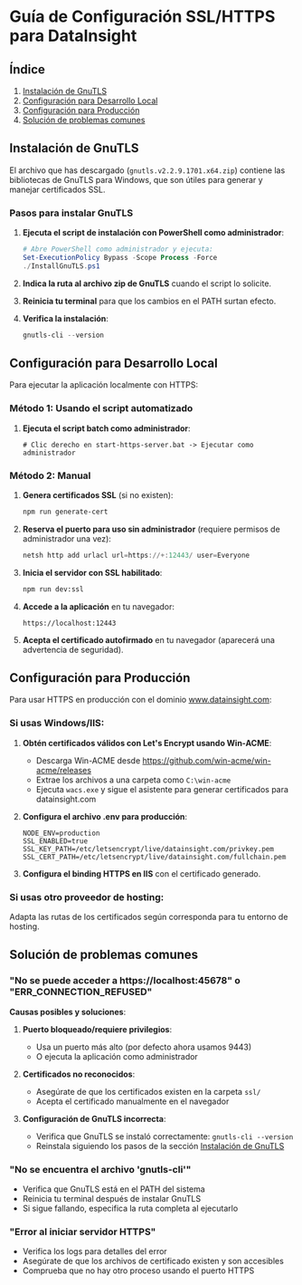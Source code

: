 # Guía de Configuración SSL/HTTPS para DataInsight

## Índice

1. [Instalación de GnuTLS](#instalación-de-gnutls)
2. [Configuración para Desarrollo Local](#configuración-para-desarrollo-local)
3. [Configuración para Producción](#configuración-para-producción)
4. [Solución de problemas comunes](#solución-de-problemas-comunes)

## Instalación de GnuTLS

El archivo que has descargado (`gnutls.v2.2.9.1701.x64.zip`) contiene las bibliotecas de GnuTLS para Windows, que son útiles para generar y manejar certificados SSL.

### Pasos para instalar GnuTLS

1. **Ejecuta el script de instalación con PowerShell como administrador**:

   ```powershell
   # Abre PowerShell como administrador y ejecuta:
   Set-ExecutionPolicy Bypass -Scope Process -Force
   ./InstallGnuTLS.ps1
   ```

2. **Indica la ruta al archivo zip de GnuTLS** cuando el script lo solicite.

3. **Reinicia tu terminal** para que los cambios en el PATH surtan efecto.

4. **Verifica la instalación**:
   ```powershell
   gnutls-cli --version
   ```

## Configuración para Desarrollo Local

Para ejecutar la aplicación localmente con HTTPS:

### Método 1: Usando el script automatizado

1. **Ejecuta el script batch como administrador**:
   ```
   # Clic derecho en start-https-server.bat -> Ejecutar como administrador
   ```

### Método 2: Manual

1. **Genera certificados SSL** (si no existen):
   ```bash
   npm run generate-cert
   ```

2. **Reserva el puerto para uso sin administrador** (requiere permisos de administrador una vez):
   ```powershell
   netsh http add urlacl url=https://+:12443/ user=Everyone
   ```

3. **Inicia el servidor con SSL habilitado**:
   ```bash
   npm run dev:ssl
   ```

4. **Accede a la aplicación** en tu navegador:
   ```
   https://localhost:12443
   ```

5. **Acepta el certificado autofirmado** en tu navegador (aparecerá una advertencia de seguridad).

## Configuración para Producción

Para usar HTTPS en producción con el dominio www.datainsight.com:

### Si usas Windows/IIS:

1. **Obtén certificados válidos con Let's Encrypt usando Win-ACME**:
   - Descarga Win-ACME desde https://github.com/win-acme/win-acme/releases
   - Extrae los archivos a una carpeta como `C:\win-acme`
   - Ejecuta `wacs.exe` y sigue el asistente para generar certificados para datainsight.com

2. **Configura el archivo .env para producción**:
   ```
   NODE_ENV=production
   SSL_ENABLED=true
   SSL_KEY_PATH=/etc/letsencrypt/live/datainsight.com/privkey.pem
   SSL_CERT_PATH=/etc/letsencrypt/live/datainsight.com/fullchain.pem
   ```

3. **Configura el binding HTTPS en IIS** con el certificado generado.

### Si usas otro proveedor de hosting:

Adapta las rutas de los certificados según corresponda para tu entorno de hosting.

## Solución de problemas comunes

### "No se puede acceder a https://localhost:45678" o "ERR_CONNECTION_REFUSED"

**Causas posibles y soluciones**:

1. **Puerto bloqueado/requiere privilegios**: 
   - Usa un puerto más alto (por defecto ahora usamos 9443)
   - O ejecuta la aplicación como administrador

2. **Certificados no reconocidos**:
   - Asegúrate de que los certificados existen en la carpeta `ssl/`
   - Acepta el certificado manualmente en el navegador

3. **Configuración de GnuTLS incorrecta**:
   - Verifica que GnuTLS se instaló correctamente: `gnutls-cli --version`
   - Reinstala siguiendo los pasos de la sección [Instalación de GnuTLS](#instalación-de-gnutls)

### "No se encuentra el archivo 'gnutls-cli'"

- Verifica que GnuTLS está en el PATH del sistema
- Reinicia tu terminal después de instalar GnuTLS
- Si sigue fallando, especifica la ruta completa al ejecutarlo

### "Error al iniciar servidor HTTPS"

- Verifica los logs para detalles del error
- Asegúrate de que los archivos de certificado existen y son accesibles
- Comprueba que no hay otro proceso usando el puerto HTTPS
